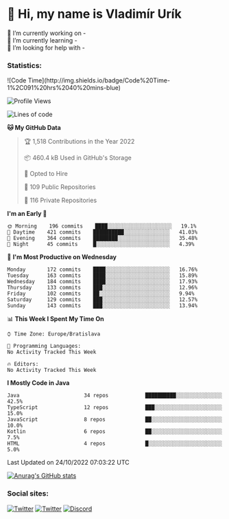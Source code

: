 <h1> 👋 Hi, my name is Vladimír Urík</h1>
<p>
 🔭 I’m currently working on -<br>
 🌱 I’m currently learning -<br>
 🤔 I’m looking for help with -<br>
</p>
<h3>Statistics:</h3>
<!--START_SECTION:waka-->
![Code Time](http://img.shields.io/badge/Code%20Time-1%2C091%20hrs%2040%20mins-blue)

![Profile Views](http://img.shields.io/badge/Profile%20Views-3-blue)

![Lines of code](https://img.shields.io/badge/From%20Hello%20World%20I%27ve%20Written-4%20Million%20lines%20of%20code-blue)

**🐱 My GitHub Data** 

> 🏆 1,518 Contributions in the Year 2022
 > 
> 📦 460.4 kB Used in GitHub's Storage 
 > 
> 💼 Opted to Hire
 > 
> 📜 109 Public Repositories 
 > 
> 🔑 116 Private Repositories  
 > 
**I'm an Early 🐤** 

```text
🌞 Morning    196 commits    ████░░░░░░░░░░░░░░░░░░░░░   19.1% 
🌆 Daytime    421 commits    ██████████░░░░░░░░░░░░░░░   41.03% 
🌃 Evening    364 commits    ████████░░░░░░░░░░░░░░░░░   35.48% 
🌙 Night      45 commits     █░░░░░░░░░░░░░░░░░░░░░░░░   4.39%

```
📅 **I'm Most Productive on Wednesday** 

```text
Monday       172 commits    ████░░░░░░░░░░░░░░░░░░░░░   16.76% 
Tuesday      163 commits    ████░░░░░░░░░░░░░░░░░░░░░   15.89% 
Wednesday    184 commits    ████░░░░░░░░░░░░░░░░░░░░░   17.93% 
Thursday     133 commits    ███░░░░░░░░░░░░░░░░░░░░░░   12.96% 
Friday       102 commits    ██░░░░░░░░░░░░░░░░░░░░░░░   9.94% 
Saturday     129 commits    ███░░░░░░░░░░░░░░░░░░░░░░   12.57% 
Sunday       143 commits    ███░░░░░░░░░░░░░░░░░░░░░░   13.94%

```


📊 **This Week I Spent My Time On** 

```text
⌚︎ Time Zone: Europe/Bratislava

💬 Programming Languages: 
No Activity Tracked This Week

🔥 Editors: 
No Activity Tracked This Week

```

**I Mostly Code in Java** 

```text
Java                     34 repos            ██████████░░░░░░░░░░░░░░░   42.5% 
TypeScript               12 repos            ███░░░░░░░░░░░░░░░░░░░░░░   15.0% 
JavaScript               8 repos             ██░░░░░░░░░░░░░░░░░░░░░░░   10.0% 
Kotlin                   6 repos             ██░░░░░░░░░░░░░░░░░░░░░░░   7.5% 
HTML                     4 repos             █░░░░░░░░░░░░░░░░░░░░░░░░   5.0%

```



 Last Updated on 24/10/2022 07:03:22 UTC
<!--END_SECTION:waka-->

[![Anurag's GitHub stats](https://github-readme-stats.vercel.app/api?username=vladimir-urik)](https://github.com/anuraghazra/github-readme-stats)

<h3>Social sites:</h3>
<p><a href="https://twitter.com/GGGEDR" target="_blank"><img alt="Twitter" src="https://img.shields.io/badge/twitter-%231DA1F2.svg?&style=for-the-badge&logo=twitter&logoColor=white" /></a> <a href="https://www.reddit.com/user/GGGEDR" target="_blank"><img alt="Twitter" src="https://img.shields.io/badge/reddit-%23FE6262.svg?&style=for-the-badge&logo=reddit&logoColor=white" /></a> <a href="https://discord.com/users/535708984959827978" target="_blank"><img alt="Discord" src="https://img.shields.io/badge/discord-%235865f2.svg?&style=for-the-badge&logo=discord&logoColor=white" />
</p>
